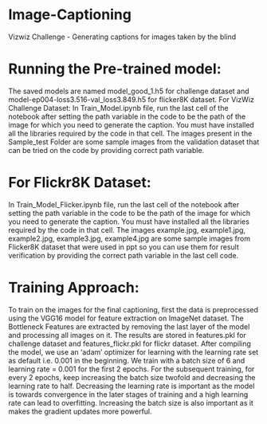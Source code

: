 # Image-Captioning
Vizwiz Challenge - Generating captions for images taken by the blind

# Running the Pre-trained model: 
The saved models are named model_good_1.h5 for challenge dataset and model-ep004-loss3.516-val_loss3.849.h5 for flicker8K dataset.
For VizWiz Challenge Dataset:
In Train_Model.ipynb file, run the last cell of the notebook after setting the path variable in the code to be the path of the image for which you need to generate the caption.
You must have installed all the libraries required by the code in that cell.
The images present in the Sample_test Folder are some sample images from the validation dataset that can be tried on the code by providing correct path variable.
# For Flickr8K Dataset:
In Train_Model_Flicker.ipynb file, run the last cell of the notebook after setting the path variable in the code to be the path of the image for which you need to generate the caption.
You must have installed all the libraries required by the code in that cell.
The images example.jpg, example1.jpg, example2.jpg, example3.jpg, example4.jpg are some sample images from Flicker8K dataset that were used in ppt so you can use them for result verification by providing the correct path variable in the last cell code.
# Training Approach: 
To train on the images for the final captioning, first the data is preprocessed using the VGG16 model for feature extraction on ImageNet dataset. 
The Bottleneck Features are extracted by removing the last layer of the model and processing all images on it. The results are stored in features.pkl for challenge dataset and features_flickr.pkl for flickr dataset.
After compiling the model, we use an ‘adam’ optimizer for learning with the learning rate set as default i.e. 0.001 in the beginning. 
We train with a batch size of 6 and learning rate = 0.001 for the first 2 epochs. 
For the subsequent training, for every 2 epochs, keep increasing the batch size twofold and decreasing the learning rate to half. 
Decreasing the learning rate is important as the model is towards convergence in the later stages of training and a high learning rate can lead to overfitting. 
Increasing the batch size is also important as it makes the gradient updates more powerful. 
